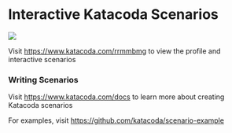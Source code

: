 # Interactive Katacoda Scenarios

[![](http://shields.katacoda.com/katacoda/rrmmbmg/count.svg)](https://www.katacoda.com/rrmmbmg "Get your profile on Katacoda.com")

Visit https://www.katacoda.com/rrmmbmg to view the profile and interactive scenarios

### Writing Scenarios
Visit https://www.katacoda.com/docs to learn more about creating Katacoda scenarios

For examples, visit https://github.com/katacoda/scenario-example
